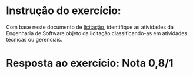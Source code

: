 # Instrução do exercício:

Com base neste documento de [licitação](), identifique as atividades da Engenharia de Software objeto da licitação classificando-as em atividades técnicas ou gerenciais.

# Resposta ao exercício:                                                                        Nota 0,8/1

